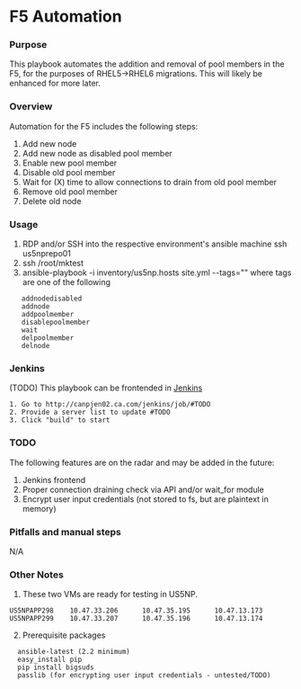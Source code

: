 # F5 Automation

### Purpose
This playbook automates the addition and removal of pool members in the F5, for
the purposes of RHEL5->RHEL6 migrations. This will likely be enhanced for more later.

### Overview
Automation for the F5 includes the following steps:
1. Add new node
2. Add new node as disabled pool member
3. Enable new pool member
4. Disable old pool member
5. Wait for (X) time to allow connections to drain from old pool member
6. Remove old pool member
7. Delete old node

### Usage
1. RDP and/or SSH into the respective environment's ansible machine
   ssh us5nprepo01
2. ssh /root/mktest
3. ansible-playbook -i inventory/us5np.hosts site.yml --tags=""
   where tags are one of the following
```
   addnodedisabled
   addnode
   addpoolmember
   disablepoolmember
   wait
   delpoolmember
   delnode
```

### Jenkins
(TODO) This playbook can be frontended in [Jenkins](http://canpjen02.ca.com/jenkins/#TODO)
```
1. Go to http://canpjen02.ca.com/jenkins/job/#TODO
2. Provide a server list to update #TODO
3. Click "build" to start
```

### TODO
The following features are on the radar and may be added in the future:
1. Jenkins frontend
2. Proper connection draining check via API and/or wait_for module
3. Encrypt user input credentials (not stored to fs, but are plaintext in memory)

### Pitfalls and manual steps
N/A

### Other Notes
1. These two VMs are ready for testing in US5NP.
```
US5NPAPP298    10.47.33.206      10.47.35.195      10.47.13.173
US5NPAPP299    10.47.33.207      10.47.35.196      10.47.13.174
```
2. Prerequisite packages
```
  ansible-latest (2.2 minimum)
  easy_install pip
  pip install bigsuds
  passlib (for encrypting user input credentials - untested/TODO)
```
